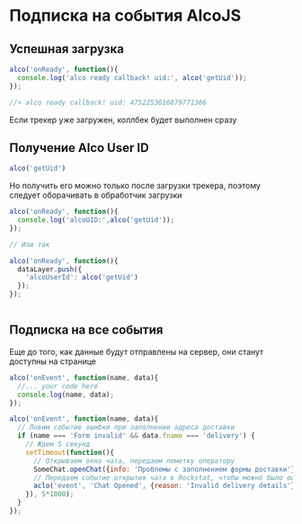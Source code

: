 # Подписка на события AlcoJS

## Успешная загрузка

```javascript
alco('onReady', function(){
  console.log('alco ready callback! uid:', alco('getUid'));
});

//> alco ready callback! uid: 4752253616879771366
```
Если трекер уже загружен, коллбек будет выполнен сразу

## Получение Alco User ID

```javascript
alco('getUid')
```

Но получить его можно только после загрузки трекера, поэтому следует оборачивать в обработчик загрузки

```javascript
alco('onReady', function(){
  console.log('alcoUID:',alco('getUid'));
});

// Или так

alco('onReady', function(){
  dataLayer.push({
    'alcoUserId': alco('getUid')
  });
});
```

```javascript

```

## Подписка на все события

Еще до того, как данные будут отправлены на сервер, они станут доступны на странице

```javascript
alco('onEvent', function(name, data){
  //... your code here
  console.log(name, data);
});
```


```javascript
alco('onEvent', function(name, data){
  // Ловим событие ошибки при заполнении адреса доставки
  if (name === 'Form invalid' && data.fname === 'delivery') {
    // Ждем 5 секунд
    setTimeout(function(){
      // Открываем окно чата, передаем пометку оператору
      SomeChat.openChat({info: 'Проблемы с заполнением формы доставки'});
      // Передаем событие открытия чата в Rockstat, чтобы можно было оценить эффективность
      aclo('event', 'Chat Opened', {reason: 'Invalid delivery details'})
    }), 5*1000);
  }
});
```
